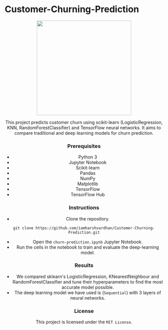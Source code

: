 # Customer-Churning-Prediction

<center><img src="https://www.cleartouch.in/wp-content/uploads/2022/11/Customer-Churn.png", height=300><center>

This project predicts customer churn using scikit-learn (LogisticRegression, KNN, RandomForestClassifier) and TensorFlow neural networks. It aims to compare traditional and deep learning models for churn prediction.

### Prerequisites
* Python 3
* Jupyter Notebook
* Scikit-learn
* Pandas
* NumPy
* Matplotlib
* TensorFlow
* TensorFlow Hub

### Instructions
* Clone the repository.
```
git clone https://github.com/iamharshvardhan/Customer-Churning-Prediction.git
```
* Open the `churn-prediction.ipynb` Jupyter Notebook.
* Run the cells in the notebook to train and evaluate the deep-learning model.

### Results
- We compared sklearn's LogisticRegression, KNearestNeighbour and RandomForestClassifier and tune their hyperparameters to find the most accurate model possible.
- The deep learning model we have used is (`Sequential`) with 3 layers of neural networks.

### License
This project is licensed under the `MIT License`.
